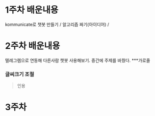# 1주차 배운내용
kommunicate로 챗봇 만들기 / 알고리즘 짜기(아이디어) / 
# 2주차 배운내용
텔레그렘으로 연동해 다른사람 챗봇 사용해보기. 중간에 주제를 바꿨다.
***가로줄
### 글씨크기 조절
>인용
# 3주차
